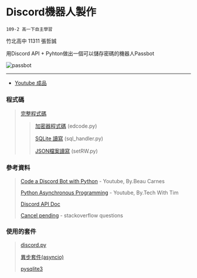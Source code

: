 # Discord機器人製作
`109-2 高一下自主學習 `

竹北高中 11311 張哲誠

用Discord API + Pyhton做出一個可以儲存密碼的機器人Passbot

![passbot](https://lh3.googleusercontent.com/XLi3bGRjv1IKd-pOsTZf5UTgaQ7vJjjeUDUy37M8LD0r5jXsJJPJP9kyKIiSI_j80NpHpg=s85)
***

* [Youtube 成品]( URL )



### 程式碼
> [完整程式碼]( URL )
>> [加密器程式碼](URL) (edcode.py)
>> 
>> [SQLite 讀寫](URL) (sql_handler.py)
>> 
>> [JSON檔案讀寫](URL) (setRW.py)



### 參考資料

> [Code a Discord Bot with Python](https://youtu.be/SPTfmiYiuok) - Youtube, By.Beau Carnes
> 
> [Python Asynchronous Programming](https://youtu.be/t5Bo1Je9EmE) - Youtube, By.Tech With Tim
> 
> [Discord API Doc](https://discordpy.readthedocs.io/en/stable/api.html)
> 
> [Cancel pending](https://stackoverflow.com/questions/57673106/how-to-cancel-a-pending-wait-for) - stackoverflow questions


### 使用的套件
> [discord.py](https://pypi.org/project/discord.py/)
> 
> [異步套件(asyncio)](https://pypi.org/project/asyncio/)
> 
> [pysqlite3](https://pypi.org/project/pysqlite3/)

